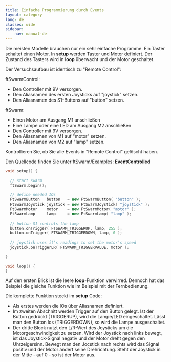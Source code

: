 ```yaml
---
title: Einfache Programmierung durch Events
layout: category
lang: de
classes: wide
sidebar:
    nav: manual-de
---
```


Die meisten Modelle brauchen nur ein sehr einfache Programme. Ein Taster schaltet einen Motor. In **setup** werden Taster und Motor definiert. Der Zustand des Tasters wird in **loop** überwacht und der Motor geschaltet. 

Der Versuchsaufbau ist identisch zu "Remote Control":

ftSwarmControl:
- Den Controller mit 9V versorgen.
- Den Aliasnamen des ersten Joysticks auf "joystick" setzen. 
- Den Aliasnamen des S1-Buttons auf "button" setzen. 

ftSwarm:
- Einen Motor am Ausgang M1 anschließen
- Eine Lampe oder eine LED am Ausgang M2 anschließen
- Den Controller mit 9V versorgen.
- Den Aliasnamen von M1 auf "motor" setzen. 
- Den Aliasnamen von M2 auf "lamp" setzen. 

Kontrollieren Sie, ob Sie alle Events in "Remote Control" gelöscht haben.

Den Quellcode finden Sie unter ftSwarm/Examples: **EventControlled**

```cpp
void setup() {
  
  // start swarm
  ftSwarm.begin();
  
  // define needed IOs
  FtSwarmButton   button   = new FtSwarmButton( "button" );
  FtSwarmJoystick joystick = new FtSwarmJoystick( "joystick" );
  FtSwarmMotor    motor    = new FtSwarmMotor( "motor" );
  FtSwarmLamp     lamp     = new FtSwarmLamp( "lamp" );
  
  // button S1 controls the lamp
  button.onTrigger( FTSWARM_TRIGGERUP, lamp, 255 );
  button.onTrigger( FTSWARM_TRIGGERDOWN, lamp, 0 );
  
  // joystick uses it's readings to set the motor's speed
  joystick.onTriggerLR( FTSWARM_TRIGGERVALUE, motor );
  
}

void loop() {
}
```

Auf den ersten Blick ist die leere **loop**-Funktion verwirred. Dennoch hat das Beispiel die gleiche Funktion wie im Beispiel mit der Fernbedienung. 

Die komplette Funktion steckt im **setup** Code:

- Als erstes werden die IOs über Aliasnamen definiert.
- Im zweiten Abschnitt werden Trigger auf den Button gelegt. Ist der Button gedrückt (TRIGGERUP), wird die Lampe/LED eingeschaltet. Lässt man den Button los (TRIGGERDOWN), so wird die Lampe ausgeschaltet.
- Der dritte Block nutzt den L/R-Wert des Joysticks um die Motorgeschwindigkeit zu setzen. Wird der Joystick nach links bewegt, ist das Joystick-Signal negativ und der Motor dreht gegen den Uhrzeigersinn. Bewegt man den Jocstick nach rechts wird das Signal positiv und der Motor ändert seine Drehrichtung. Steht der Joystick in der Mitte - auf 0 - so ist der Motor aus.